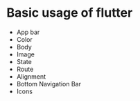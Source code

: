 # Basic usage of flutter

- App bar
- Color
- Body
- Image
- State
- Route
- Alignment
- Bottom Navigation Bar
- Icons